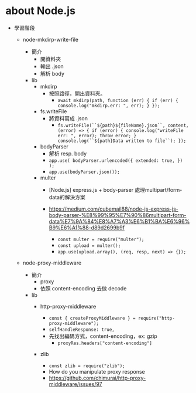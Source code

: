 

# about Node.js

- 學習階段
  - node-mkdirp-write-file 
    - 簡介
        - 開資料夾
        - 輸出 .json
        - 解析 body
    - lib
      - mkdirp 
          - 按照路徑，開出資料夾。 
              - `await mkdirp(path, function (err) {
                if (err) {
                  console.log("mkdirp.err: ", err);
                }
              });`
      - fs.writeFile
          - 將資料寫成 .json
              - `fs.writeFile(``${path}${fileName}.json``, content, (error) => {
                if (error) {
                  console.log("writeFile err: ", error);
                  throw error;
                }
                console.log(``${path}Data written to file``);
              });`
      - bodyParser
          - 解析 resp. body
          - `app.use(
                  bodyParser.urlencoded({
                    extended: true,
                  })
                );`
          - `app.use(bodyParser.json());`
      - multer
        - [Node.js] express.js + body-parser 處理multipart/form-data的解決方案
        - https://medium.com/cubemail88/node-js-express-js-body-parser-%E8%99%95%E7%90%86multipart-form-data%E7%9A%84%E8%A7%A3%E6%B1%BA%E6%96%B9%E6%A1%88-d89d2699b9f

          - `const multer = require("multer");`
          - `const upload = multer();`
          - `app.use(upload.array(), (req, resp, next) => {});`
          
  - node-proxy-middleware
    - 簡介
        - proxy
        - 依照 content-encoding 去做 decode
    - lib
        - http-proxy-middleware
            - `const { createProxyMiddleware } = require("http-proxy-middleware");`
            - `selfHandleResponse: true,`
            - 先找出編碼方式，content-encoding，ex: gzip
                - `proxyRes.headers["content-encoding"]`
            
        - zlib
            - `const zlib = require("zlib");`
            - How do you manipulate proxy response
            - https://github.com/chimurai/http-proxy-middleware/issues/97
